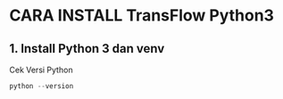 # CARA INSTALL TransFlow Python3 
## 1. Install Python 3 dan venv
Cek Versi Python
```python
python --version
```

